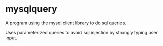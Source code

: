 # mysqlquery
A program using the mysql client library to do sql queries.

Uses parameterized queries to avoid sql injection by strongly typing user input.
